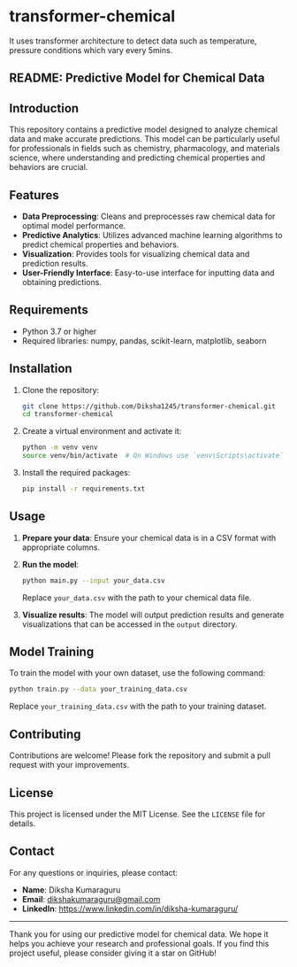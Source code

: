 # transformer-chemical
It uses transformer architecture to detect data such as temperature, pressure conditions which vary every 5mins.

## README: Predictive Model for Chemical Data

## Introduction
This repository contains a predictive model designed to analyze chemical data and make accurate predictions. This model can be particularly useful for professionals in fields such as chemistry, pharmacology, and materials science, where understanding and predicting chemical properties and behaviors are crucial.

## Features
- **Data Preprocessing**: Cleans and preprocesses raw chemical data for optimal model performance.
- **Predictive Analytics**: Utilizes advanced machine learning algorithms to predict chemical properties and behaviors.
- **Visualization**: Provides tools for visualizing chemical data and prediction results.
- **User-Friendly Interface**: Easy-to-use interface for inputting data and obtaining predictions.

## Requirements
- Python 3.7 or higher
- Required libraries: numpy, pandas, scikit-learn, matplotlib, seaborn

## Installation
1. Clone the repository:
   ```bash
   git clone https://github.com/Diksha1245/transformer-chemical.git
   cd transformer-chemical
   ```
2. Create a virtual environment and activate it:
   ```bash
   python -m venv venv
   source venv/bin/activate  # On Windows use `venv\Scripts\activate`
   ```
3. Install the required packages:
   ```bash
   pip install -r requirements.txt
   ```

## Usage
1. **Prepare your data**: Ensure your chemical data is in a CSV format with appropriate columns.
2. **Run the model**:
   ```bash
   python main.py --input your_data.csv
   ```
   Replace `your_data.csv` with the path to your chemical data file.

3. **Visualize results**: The model will output prediction results and generate visualizations that can be accessed in the `output` directory.

## Model Training
To train the model with your own dataset, use the following command:
```bash
python train.py --data your_training_data.csv
```
Replace `your_training_data.csv` with the path to your training dataset.

## Contributing
Contributions are welcome! Please fork the repository and submit a pull request with your improvements.

## License
This project is licensed under the MIT License. See the `LICENSE` file for details.

## Contact
For any questions or inquiries, please contact:
- **Name**: Diksha Kumaraguru
- **Email**: dikshakumaraguru@gmail.com
- **LinkedIn**: https://www.linkedin.com/in/diksha-kumaraguru/

---

Thank you for using our predictive model for chemical data. We hope it helps you achieve your research and professional goals. If you find this project useful, please consider giving it a star on GitHub!
